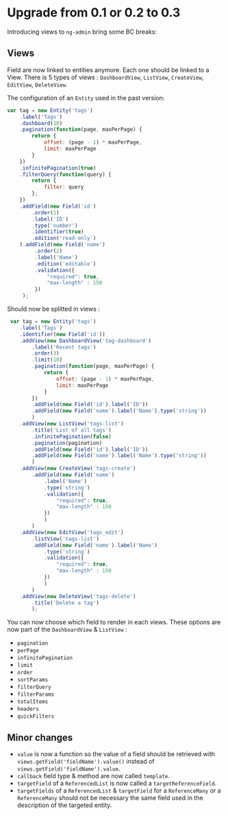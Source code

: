 # Upgrade from 0.1 or 0.2 to 0.3

Introducing views to `ng-admin` bring some BC breaks:

## Views

Field are now linked to entities anymore. Each one should be linked to a View.
There is 5 types of views : `DashboardView`, `ListView`, `CreateView`, `EditView`, `DeleteView`.

The configuration of an `Entity` used in the past version:

```js
var tag = new Entity('tags')
    .label('Tags')
    .dashboard(10)
    .pagination(function(page, maxPerPage) {
        return {
            offset: (page - 1) * maxPerPage,
            limit: maxPerPage
        }
    })
    .infinitePagination(true)
    .filterQuery(function(query) {
        return {
            filter: query
        };
    })
    .addField(new Field('id')
        .order(1)
        .label('ID')
        .type('number')
        .identifier(true)
        .edition('read-only')
    ).addField(new Field('name')
         .order(2)
         .label('Name')
         .edition('editable')
         .validation({
             "required": true,
             "max-length" : 150
         })
     );
```

Should now be splitted in views :

```js
 var tag = new Entity('tags')
    .label('Tags')
    .identifier(new Field('id'))
    .addView(new DashboardView('tag-dashboard')
        .label('Recent tags')
        .order(3)
        .limit(10)
        .pagination(function(page, maxPerPage) {
            return {
                offset: (page - 1) * maxPerPage,
                limit: maxPerPage
            }
        })
        .addField(new Field('id').label('ID'))
        .addField(new Field('name').label('Name').type('string'))
        )
    .addView(new ListView('tags-list')
        .title('List of all tags')
        .infinitePagination(false)
        .pagination(pagination)
        .addField(new Field('id').label('ID'))
        .addField(new Field('name').label('Name').type('string'))
        )
    .addView(new CreateView('tags-create')
        .addField(new Field('name')
            .label('Name')
            .type('string')
            .validation({
                "required": true,
                "max-length" : 150
            })
            )
        )
    .addView(new EditView('tags_edit')
        .listView('tags-list')
        .addField(new Field('name').label('Name')
	        .type('string')
	        .validation({
                "required": true,
                "max-length" : 150
            })
            )
        )
    .addView(new DeleteView('tags-delete')
        .title('Delete a tag')
        );
```

 You can now choose which field to render in each views.
These options are now part of the `DashboardView` & `ListView` :
* `pagination`
* `perPage`
* `infinitePagination`
* `limit`
* `order`
* `sortParams`
* `filterQuery`
* `filterParams`
* `totalItems` 
* `headers`
* `quickFilters`

 ## Minor changes
 
 - `value` is now a function so the value of a field should be retrieved with `views.getField('fieldName').value()` instead of `views.getField('fieldName').value`.
 - `callback` field type & method are now called `template`.
 - `targetField` of a `ReferencedList` is now called a `targetReferenceField`.
 - `targetFields` of a `ReferencedList` & `targetField` for a `ReferenceMany` or a `ReferenceMany` should not be necessary the same field used in the description of the targeted entity.
